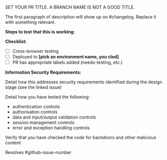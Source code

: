 SET YOUR PR TITLE. A BRANCH NAME IS NOT A GOOD TITLE.

The first paragraph of description will show up on #changelog. Replace it with something relevant.

**Steps to test that this is working:**

<!-- Try to give a numbered list of steps to follow. Include URLs where appropriate, as well as before/after screenshots of what can be expected for visual-specific changes -->

**Checklist:**

<!-- Modify this list with whatever makes sense for your PR -->

- [ ] Cross-browser testing
- [ ] Deployed to **[pick an environment name, you clod]**
- [ ] PR has appropriate labels added (needs-testing, etc.)

**Information Security Requirements:**

Detail how this addresses security requirements identified during the design stage (see the linked issue)

Detail how you have tested the following:
  * authentication controls
  * authorisation controls
  * data and input/output validation controls
  * session management controls
  * error and exception handling controls

Verify that you have checked the code for backdoors and other malicious content


Resolves #github-issue-number
